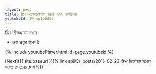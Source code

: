 ```yaml
---
layout: post
title: ਓਮ ਅਵਯਕਤਾਯਾ ਨਮਹ ੧੦੮ ਟਾਇਮਸ
youtubeId: IW-Ap1eB0Do
---
```

 
 
 ਓਮ ਦੀਰਘਾਯਾ ਨਮਹ  
 
 -  ਕੌਣ ਬਹੁਤ ਲੰਮਾ ਹੈ 
 
  
 
  
 
 
 
 
 
 


{% include youtubePlayer.html id=page.youtubeId %}
 
[Next]({{ site.baseurl }}{% link  split2/_posts/2016-02-23-ਓਮ ਨਿਯਾਯਾ ਨਮਹ ੧੦੮ ਟਾਇਮਸ.md%})
 
